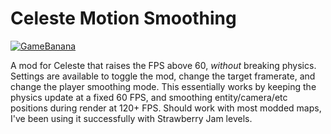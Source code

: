 # Celeste Motion Smoothing

[![GameBanana](https://gamebanana.com/mods/embeddables/514173?type=sd_image)](https://gamebanana.com/mods/514173)

A mod for Celeste that raises the FPS above 60, *without* breaking physics. Settings are available to toggle the mod,
change the target framerate, and change the player smoothing mode. This essentially works by keeping the physics update
at a fixed 60 FPS, and smoothing entity/camera/etc positions during render at 120+ FPS. Should work with most modded
maps, I've been using it successfully with Strawberry Jam levels.